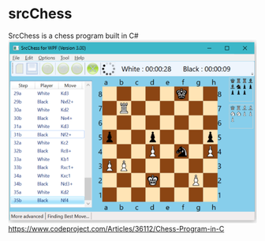 # srcChess
SrcChess is a chess program built in C#
![alt tag](https://raw.githubusercontent.com/FireFather/srcChess/master/ChessBoard2.png)
https://www.codeproject.com/Articles/36112/Chess-Program-in-C
